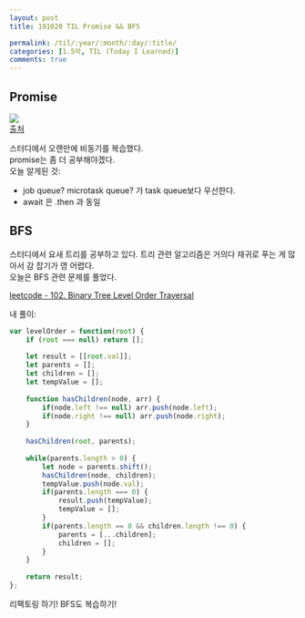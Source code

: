 ```yaml
---
layout: post
title: 191020 TIL Promise && BFS

permalink: /til/:year/:month/:day/:title/
categories: [1.5막, TIL (Today I Learned)]
comments: true
---
```


## **Promise**

![](http://sculove.github.io/blog/2018/01/18/javascriptflow/promise-step2.png)  
[출처](http://sculove.github.io/blog/2018/01/18/javascriptflow/)  

스터디에서 오랜만에 비동기를 복습했다.  
promise는 좀 더 공부해야겠다.  
오늘 알게된 것:
 - job queue? microtask queue? 가 task queue보다 우선한다. 
 - await 은 .then 과 동일


## **BFS**

스터디에서 요새 트리를 공부하고 있다. 트리 관련 알고리즘은 거의다 재귀로 푸는 게 많아서 감 잡기가 영 어렵다.  
오늘은 BFS 관련 문제를 풀었다. 

[leetcode - 102. Binary Tree Level Order Traversal](https://leetcode.com/problems/binary-tree-level-order-traversal/)

내 풀이: 

```javascript
var levelOrder = function(root) {
    if (root === null) return [];
    
    let result = [[root.val]];
    let parents = [];
    let children = [];
    let tempValue = [];
    
    function hasChildren(node, arr) {
        if(node.left !== null) arr.push(node.left);
        if(node.right !== null) arr.push(node.right);
    }
    
    hasChildren(root, parents);
    
    while(parents.length > 0) {
        let node = parents.shift();
        hasChildren(node, children);
        tempValue.push(node.val);
        if(parents.length === 0) {
            result.push(tempValue);
            tempValue = [];
        }
        if(parents.length == 0 && children.length !== 0) {
            parents = [...children];
            children = [];
        }
    }
    
    return result;
};
```

리팩토링 하기! BFS도 복습하기!
